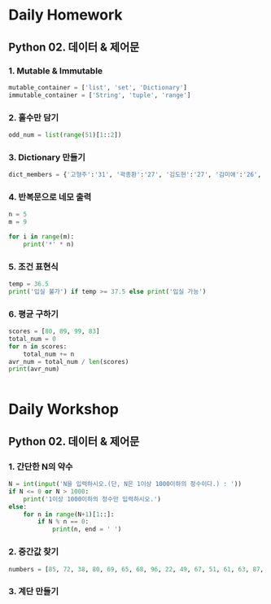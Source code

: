 # Daily Homework

## Python 02. 데이터 & 제어문

### 1. Mutable & Immutable

``` python
mutable_container = ['list', 'set', 'Dictionary']
immutable_container = ['String', 'tuple', 'range']
```

### 2. 홀수만 담기

``` python
odd_num = list(range(51)[1::2])
```

### 3. Dictionary 만들기

``` python
dict_members = {'고형주':'31', '곽종환':'27', '김도현':'27', '김미애':'26', '김준우':'26', '김찬영':'28', '김혜린':'25', '류현수':'27', '민경욱':'27', '박현진':'27', '신선영':'25', '엄윤규':'30', '유지언':'29', '유현욱':'28', '윤신희':'28', '윤현식':'28', '이동환':'27', '이승훈':'29', '임완택':'27', '전민재':'28', '정예원':'24', '정의찬':'30', '정지은':'25', '채송지':'27', '한상우':'26', '한하평':'29', '호인영':'27'}
```

### 4. 반복문으로 네모 출력

``` python
n = 5
m = 9

for i in range(m):
    print('*' * n)
```

### 5. 조건 표현식

``` python
temp = 36.5
print('입실 불가') if temp >= 37.5 else print('입실 가능')
```

### 6. 평균 구하기

``` python
scores = [80, 89, 99, 83]
total_num = 0
for n in scores:
    total_num += n
avr_num = total_num / len(scores)
print(avr_num)
    
```



# Daily Workshop

## Python 02. 데이터 & 제어문

### 1. 간단한 N의 약수

``` python
N = int(input('N을 입력하시오.(단, N은 1이상 1000이하의 정수이다.) : '))
if N <= 0 or N > 1000:
    print('1이상 1000이하의 정수만 입력하시오.')
else:
    for n in range(N+1)[1::]:
        if N % n == 0:
            print(n, end = ' ')
```

### 2. 중간값 찾기

``` python
numbers = [85, 72, 38, 80, 69, 65, 68, 96, 22, 49, 67, 51, 61, 63, 87, 66, 24, 80, 83, 71, 60, 64, 52, 90, 60, 49, 31, 23, 99, 94, 11, 25, 24]


```

### 3. 계단 만들기

``` python

```

